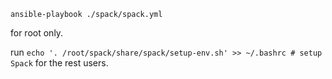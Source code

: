` ansible-playbook ./spack/spack.yml `

for root only.

run ` echo '. /root/spack/share/spack/setup-env.sh' >> ~/.bashrc # setup Spack ` for the rest users.